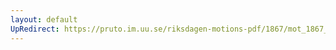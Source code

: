 ```yaml
---
layout: default
UpRedirect: https://pruto.im.uu.se/riksdagen-motions-pdf/1867/mot_1867__ak__152/mot_1867__ak__152-001.pdf
---
```

